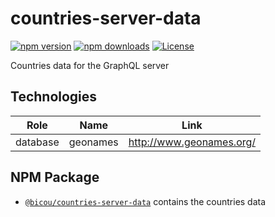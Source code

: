 # countries-server-data

[![npm version][npm-version-src]][npm-version-href]
[![npm downloads][npm-downloads-src]][npm-downloads-href]
[![License][license-src]][license-href]

Countries data for the GraphQL server

## Technologies

| Role           | Name         | Link                                      |
|----------------|--------------|-------------------------------------------|
| database       | geonames     | http://www.geonames.org/                  |

## NPM Package

- [`@bicou/countries-server-data`](https://www.npmjs.com/package/@bicou/countries-server-data) contains the countries data

<!-- Badges -->
[npm-version-src]: https://img.shields.io/npm/v/@bicou/countries-server-data/latest.svg?style=flat&colorA=18181B&colorB=61876E
[npm-version-href]: https://npmjs.com/package/@bicou/countries-server-data

[npm-downloads-src]: https://img.shields.io/npm/dm/@bicou/countries-server-data.svg?style=flat&colorA=18181B&colorB=61876E
[npm-downloads-href]: https://npmjs.com/package/@bicou/countries-server-data

[license-src]: https://img.shields.io/npm/l/@bicou/countries-server-data.svg?style=flat&colorA=18181B&colorB=61876E
[license-href]: https://npmjs.com/package/@bicou/countries-server-data

